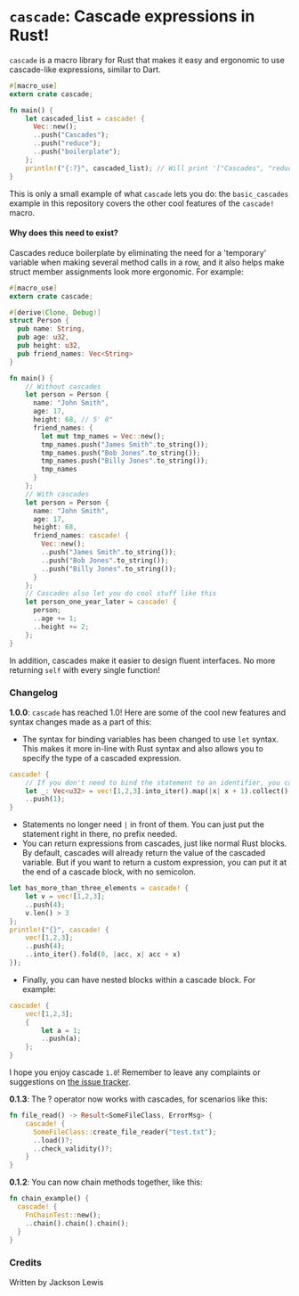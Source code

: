 # `cascade`: Cascade expressions in Rust!
`cascade` is a macro library for Rust that makes it easy and ergonomic
to use cascade-like expressions, similar to Dart.

```rust
#[macro_use]
extern crate cascade;

fn main() {
    let cascaded_list = cascade! {
      Vec::new();
      ..push("Cascades");
      ..push("reduce");
      ..push("boilerplate");
    };
    println!("{:?}", cascaded_list); // Will print '["Cascades", "reduce", "boilerplate"]'
}
```

This is only a small example of what `cascade` lets you do:
the `basic_cascades` example in this repository covers the other
cool features of the `cascade!` macro.

#### Why does this need to exist?
Cascades reduce boilerplate by eliminating the need for a 'temporary'
variable when making several method calls in a row, and it also
helps make struct member assignments look more ergonomic. For
example:
```rust
#[macro_use]
extern crate cascade;

#[derive(Clone, Debug)]
struct Person {
  pub name: String,
  pub age: u32,
  pub height: u32,
  pub friend_names: Vec<String>
}

fn main() {
    // Without cascades
    let person = Person {
      name: "John Smith",
      age: 17,
      height: 68, // 5' 8"
      friend_names: {
        let mut tmp_names = Vec::new();
        tmp_names.push("James Smith".to_string());
        tmp_names.push("Bob Jones".to_string());
        tmp_names.push("Billy Jones".to_string());
        tmp_names
      }
    };
    // With cascades
    let person = Person {
      name: "John Smith",
      age: 17,
      height: 68,
      friend_names: cascade! {
        Vec::new();
        ..push("James Smith".to_string());
        ..push("Bob Jones".to_string());
        ..push("Billy Jones".to_string());
      }
    };
    // Cascades also let you do cool stuff like this
    let person_one_year_later = cascade! {
      person;
      ..age += 1;
      ..height += 2;
    };
}
```

In addition, cascades make it easier to design fluent interfaces.
No more returning `self` with every single function!

### Changelog
**1.0.0**: `cascade` has reached 1.0! Here are some of the cool new features and syntax
changes made as a part of this:
- The syntax for binding variables has been changed to use `let` syntax. This makes it more
in-line with Rust syntax and also allows you to specify the type of a cascaded expression.
```rust
cascade! {
    // If you don't need to bind the statement to an identifier, you can use _
    let _: Vec<u32> = vec![1,2,3].into_iter().map(|x| x + 1).collect();
    ..push(1);
}
```
- Statements no longer need `|` in front of them. You can just put the statement right in there, no prefix needed.
- You can return expressions from cascades, just like normal Rust blocks. By default,
cascades will already return the value of the cascaded variable. But if you want to return
a custom expression, you can put it at the end of a cascade block, with no semicolon.
```rust
let has_more_than_three_elements = cascade! {
    let v = vec![1,2,3];
    ..push(4);
    v.len() > 3
};
println!("{}", cascade! {
    vec![1,2,3];
    ..push(4);
    ..into_iter().fold(0, |acc, x| acc + x)
});
```
- Finally, you can have nested blocks within a cascade block. For example:
```rust
cascade! {
    vec![1,2,3];
    {
        let a = 1;
        ..push(a);
    };
}
```

I hope you enjoy cascade `1.0`! Remember to leave any complaints or suggestions
on [the issue tracker](https://github.com/InquisitivePenguin/cascade/issues).

**0.1.3**: The ? operator now works with cascades, for scenarios like this:
```rust
fn file_read() -> Result<SomeFileClass, ErrorMsg> {
    cascade! {
      SomeFileClass::create_file_reader("test.txt");
      ..load()?;
      ..check_validity()?;
    }
}
```

**0.1.2**: You can now chain methods together, like this:
```rust
fn chain_example() {
  cascade! {
    FnChainTest::new();
    ..chain().chain().chain();
  }
}
```

### Credits
Written by Jackson Lewis